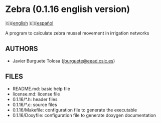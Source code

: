 Zebra (0.1.16 english version)
=============================

:uk:[english](README.md) :es:[español](README.es.md)

A program to calculate zebra mussel movement in irrigation networks

AUTHORS
-------

* Javier Burguete Tolosa (jburguete@eead.csic.es)

FILES
-----

* README.md: basic help file
* license.md: license file
* 0.1.16/\*.h: header files
* 0.1.16/\*.c: source files
* 0.1.16/Makefile: configuration file to generate the executable
* 0.1.16/Doxyfile: configuration file to generate doxygen documentation
